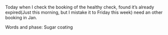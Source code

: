 Today when I check the booking of the healthy check, found it’s already expired(Just this morning, but I mistake it to Friday this week) need an other booking in Jan.

Words and phase:
Sugar coating

